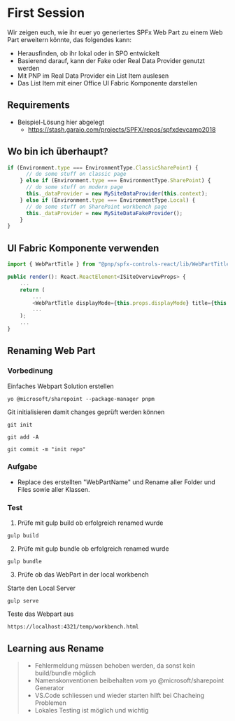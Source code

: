 # First Session

Wir zeigen euch, wie ihr euer yo generiertes SPFx Web Part zu einem Web Part erweitern könnte, das folgendes kann:

- Herausfinden, ob ihr lokal oder in SPO entwickelt
- Basierend darauf, kann der Fake oder Real Data Provider genutzt werden
- Mit PNP im Real Data Provider ein List Item auslesen
- Das List Item mit einer Office UI Fabric Komponente darstellen

## Requirements

- Beispiel-Lösung hier abgelegt
  - https://stash.garaio.com/projects/SPFX/repos/spfxdevcamp2018

## Wo bin ich überhaupt?

```ts
if (Environment.type === EnvironmentType.ClassicSharePoint) {
      // do some stuff on classic page
    } else if (Environment.type === EnvironmentType.SharePoint) {
      // do some stuff on modern page
      this._dataProvider = new MySiteDataProvider(this.context);
    } else if (Environment.type === EnvironmentType.Local) {
      // do some stuff on SharePoint workbench page
      this._dataProvider = new MySiteDataFakeProvider();
    }
}
```

## UI Fabric Komponente verwenden

```ts
import { WebPartTitle } from "@pnp/spfx-controls-react/lib/WebPartTitle";

public render(): React.ReactElement<ISiteOverviewProps> {
    ...
    return (
        ...
        <WebPartTitle displayMode={this.props.displayMode} title={this.props.title} updateProperty={this.props.fUpdateProperty} />
        ...
    );
    ...
}
```

## Renaming Web Part

### Vorbedinung

Einfaches Webpart Solution erstellen

```bs
yo @microsoft/sharepoint --package-manager pnpm
```

Git initialisieren damit changes geprüft werden können

```bs
git init
```

```bs
git add -A
```

```bs
git commit -m "init repo"
```
### Aufgabe

- Replace des erstellten "WebPartName" und Rename aller Folder und Files sowie aller Klassen.

### Test

1) Prüfe mit gulp build ob erfolgreich renamed wurde

```bs
gulp build
```

2) Prüfe mit gulp bundle ob erfolgreich renamed wurde

```bs
gulp bundle
```

3) Prüfe ob das WebPart in der local workbench

Starte den Local Server

```bs
gulp serve
```
Teste das Webpart aus

```html
https://localhost:4321/temp/workbench.html
```
## Learning aus Rename

> - Fehlermeldung müssen behoben werden, da sonst kein build/bundle möglich
> - Namenskonventionen beibehalten vom yo @microsoft/sharepoint Generator 
> - VS.Code schliessen und wieder starten hilft bei Chacheing Problemen
> - Lokales Testing ist möglich und wichtig